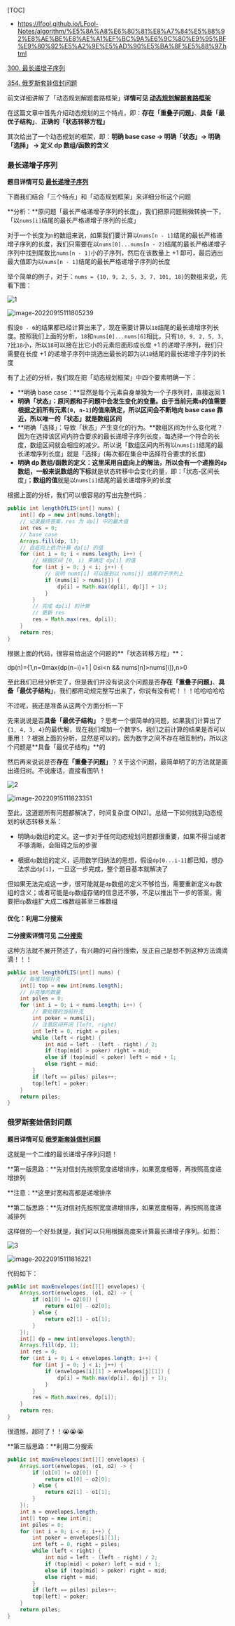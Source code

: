 [TOC]

- https://lfool.github.io/LFool-Notes/algorithm/%E5%8A%A8%E6%80%81%E8%A7%84%E5%88%92%E8%AE%BE%E8%AE%A1%EF%BC%9A%E6%9C%80%E9%95%BF%E9%80%92%E5%A2%9E%E5%AD%90%E5%BA%8F%E5%88%97.html

[300. 最长递增子序列](https://leetcode-cn.com/problems/longest-increasing-subsequence/)

[354. 俄罗斯套娃信封问题](https://leetcode-cn.com/problems/russian-doll-envelopes/)

 

前文详细讲解了「动态规划解题套路框架」**详情可见 [动态规划解题套路框架](https://lfool.github.io/LFool-Notes/algorithm/动态规划解题套路框架.html)**

在这篇文章中首先介绍动态规划的三个特点，即：**存在「重叠子问题」**、**具备「最优子结构」**、**正确的「状态转移方程」**

其次给出了一个动态规划的框架，即：**明确 base case -> 明确「状态」-> 明确「选择」 -> 定义 dp 数组/函数的含义**

### 最长递增子序列

**题目详情可见 [最长递增子序列](https://leetcode-cn.com/problems/longest-increasing-subsequence/)**

下面我们结合「三个特点」和「动态规划框架」来详细分析这个问题

**分析：**原问题「最长严格递增子序列的长度」，我们把原问题稍微转换一下，「以`nums[i]`结尾的最长严格递增子序列的长度」

对于一个长度为`n`的数组来说，如果我们要计算以`nums[n - 1]`结尾的最长严格递增子序列的长度，我们只需要在以`nums[0]...nums[n - 2]`结尾的最长严格递增子序列中找到尾数比`nums[n - 1]`小的子序列，然后在该数量上 +1 即可，最后选出最大值即为以`nums[n - 1]`结尾的最长严格递增子序列的长度

举个简单的例子，对于：`nums = {10, 9, 2, 5, 3, 7, 101, 18}`的数组来说，先看下图：

![1](https://cdn.jsdelivr.net/gh/LFool/image-hosting@master/20220423/1414431650694483y4TYgF1.svg)

![image-20220915111805239](https://tva1.sinaimg.cn/large/e6c9d24egy1h672o94kv2j20q206qt9a.jpg)

假设`0 - 6`的结果都已经计算出来了，现在需要计算以`18`结尾的最长递增序列长度。按照我们上面的分析，`18`和`nums[0]...nums[6]`相比，只有`10, 9, 2, 5, 3, 7`比`18`小，所以`18`可以接在比它小的元素后面形成长度 +1 的递增子序列，我们只需要在长度 +1 的递增子序列中挑选出最长的即为以`18`结尾的最长递增子序列的长度

有了上述的分析，我们现在把「动态规划框架」中四个要素明确一下：

- **明确 base case：**显然是每个元素自身单独为一个子序列时，直接返回 1
- **明确「状态」：原问题和子问题中会发生变化的变量。**由于当前元素`n`的值需要根据之前所有元素`[0, n-1]`的值来确定，所以区间会不断地向 base case 靠近，所以唯一的「状态」就是**数组区间**
- **明确「选择」：导致「状态」产生变化的行为。**数组区间为什么变化呢？因为在选择该区间内符合要求的最长递增子序列长度，每选择一个符合的长度，数组区间就会相应的减少。所以说「数组区间内所有以`nums[i]`结尾的最长递增序列长度」就是「选择」(每次都在集合中选择符合要求的长度)
- **明确 dp 数组/函数的定义：**这里采用自底向上的解法，所以会有一个递推的`dp`数组，一般来说数组的**下标**就是状态转移中会变化的量，即：「状态-区间长度」；**数组的值**就是以`nums[i]`结尾的最长递增序列的长度

根据上面的分析，我们可以很容易的写出完整代码：

```java
public int lengthOfLIS(int[] nums) {
    int[] dp = new int[nums.length];
    // 记录最终答案，res 为 dp[] 中的最大值
    int res = 0;
    // base case
    Arrays.fill(dp, 1);
    // 自底向上依次计算 dp[i] 的值
    for (int i = 0; i < nums.length; i++) {
        // 根据区间 [0, i) 来确定 dp[i] 的值
        for (int j = 0; j < i; j++) {
            // 说明 nums[i] 可以接到以 nums[j] 结尾的子序列上
            if (nums[i] > nums[j]) {
                dp[i] = Math.max(dp[i], dp[j] + 1);
            }
        }
        // 完成 dp[i] 的计算
        // 更新 res
        res = Math.max(res, dp[i]);
    }
    return res;
}
```

根据上面的代码，很容易给出这个问题的**「状态转移方程」**：

dp(n)={1,n=0max{dp(n−i)+1 | 0≤i<n && nums[n]>nums[i]},n>0

至此我们已经分析完了，但是我们并没有说这个问题是否**存在「重叠子问题」**、**具备「最优子结构」**，我们都用动规完整写出来了，你说有没有呢！！！哈哈哈哈哈

不过呢，我还是准备从这两个方面分析一下

先来说说是否**具备「最优子结构」**？思考一个很简单的问题，如果我们计算出了`{1, 4, 3, 4}`的最优解，现在我们增加一个数字`5`，我们之前计算的结果是否可以重用！？根据上面的分析，显然是可以的，因为数字之间不存在相互制约，所以这个问题是**具备「最优子结构」**的

然后再来说说是否**存在「重叠子问题」**？关于这个问题，最简单明了的方法就是画出递归树。不说废话，直接看图叭！

![2](https://cdn.jsdelivr.net/gh/LFool/image-hosting@master/20220423/1515131650698113PElBfd2.svg)

![image-20220915111823351](https://tva1.sinaimg.cn/large/e6c9d24egy1h672ok8ry4j20r60hemyh.jpg)

至此，这道题所有问题都解决了，时间复杂度 O(N2)。总结一下如何找到动态规划的状态转移关系：

- 明确`dp`数组的定义。这一步对于任何动态规划问题都很重要，如果不得当或者不够清晰，会阻碍之后的步骤

- 根据`dp`数组的定义，运用数学归纳法的思想，假设`dp[0...i-1]`都已知，想办法求出`dp[i]`，一旦这一步完成，整个题目基本就解决了

但如果无法完成这一步，很可能就是`dp`数组的定义不够恰当，需要重新定义`dp`数组的含义；或者可能是`dp`数组存储的信息还不够，不足以推出下一步的答案，需要把`dp`数组扩大成二维数组甚至三维数组

#### 优化：利用二分搜索

**二分搜索详情可见 [二分搜索](https://lfool.github.io/LFool-Notes/algorithm/二分搜索.html)**

这种方法就不展开赘述了，有兴趣的可自行搜索，反正自己是想不到这种方法滴滴滴！！！

```java
public int lengthOfLIS(int[] nums) {
    // 每堆顶部扑克
    int[] top = new int[nums.length];
    // 扑克堆的数量
    int piles = 0;
    for (int i = 0; i < nums.length; i++) {
        // 要处理的当前扑克
        int poker = nums[i];
        // 注意区间开闭 [left, right)
        int left = 0, right = piles;
        while (left < right) {
            int mid = left - (left - right) / 2;
            if (top[mid] > poker) right = mid;
            else if (top[mid] < poker) left = mid + 1;
            else right = mid;
        }
        if (left == piles) piles++;
        top[left] = poker;
    }
    return piles;
}
```

### 俄罗斯套娃信封问题

**题目详情可见 [俄罗斯套娃信封问题](https://leetcode-cn.com/problems/russian-doll-envelopes/)**

这就是一个二维的最长递增子序列问题！

**第一版思路：**先对信封先按照宽度递增排序，如果宽度相等，再按照高度递增排列

**注意：**这里对宽和高都是递增排序

**第二版思路：**先对信封先按照宽度递增排序，如果宽度相等，再按照高度递减排列

这样做的一个好处就是，我们可以只用根据高度来计算最长递增子序列。如图：

![3](https://cdn.jsdelivr.net/gh/LFool/image-hosting@master/20220423/1638411650703121Xb9HtA3.svg)

![image-20220915111816221](https://tva1.sinaimg.cn/large/e6c9d24egy1h672ofjhtej20a80gwq37.jpg)

代码如下：

```java
public int maxEnvelopes(int[][] envelopes) {
    Arrays.sort(envelopes, (o1, o2) -> {
        if (o1[0] != o2[0]) {
            return o1[0] - o2[0];
        } else {
            return o2[1] - o1[1];
        }
    });
    int[] dp = new int[envelopes.length];
    Arrays.fill(dp, 1);
    int res = 0;
    for (int i = 0; i < envelopes.length; i++) {
        for (int j = 0; j < i; j++) {
            if (envelopes[i][1] > envelopes[j][1]) {
                dp[i] = Math.max(dp[i], dp[j] + 1);
            }
        }
        res = Math.max(res, dp[i]);
    }
    return res;
}
```

很遗憾，超时了！！😭😭😭

**第三版思路：**利用二分搜索

```java
public int maxEnvelopes(int[][] envelopes) {
    Arrays.sort(envelopes, (o1, o2) -> {
        if (o1[0] != o2[0]) {
            return o1[0] - o2[0];
        } else {
            return o2[1] - o1[1];
        }
    });
    int n = envelopes.length;
    int[] top = new int[n];
    int piles = 0;
    for (int i = 0; i < n; i++) {
        int poker = envelopes[i][1];
        int left = 0, right = piles;
        while (left < right) {
            int mid = left - (left - right) / 2;
            if (top[mid] < poker) left = mid + 1;
            else if (top[mid] > poker) right = mid;
            else right = mid;
        }
        if (left == piles) piles++;
        top[left] = poker;
    }
    return piles;
}
```